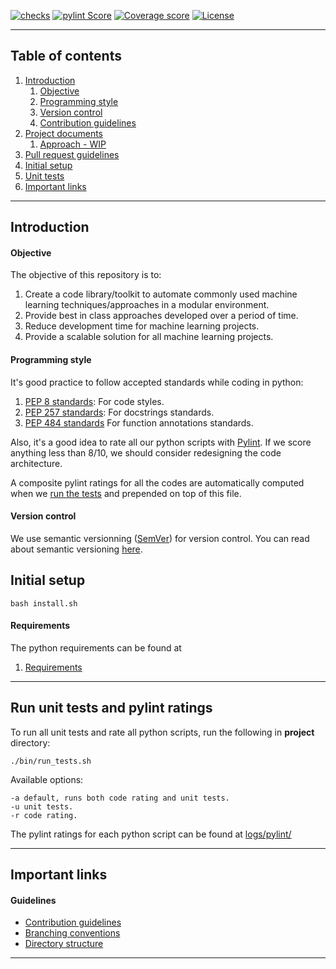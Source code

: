 [![checks](../../actions/workflows/checks.yml/badge.svg)](../../actions/workflows/checks.yml)
[![pylint Score](https://mperlet.github.io/pybadge/badges/10.0.svg)](./logs/pylint/)
[![Coverage score](https://img.shields.io/badge/coverage-74%25-red.svg)](./logs/cov.out)
[![License](https://img.shields.io/badge/License-BSD%203--Clause-blue.svg)](./LICENSE)
***

## Table of contents

1. [Introduction](./README.md#introduction)
    1. [Objective](./README.md#objective)
    1. [Programming style](./README.md#programming-style)
    1. [Version control](./README.md#version-control)
    1. [Contribution guidelines](./.github/CONTRIBUTING.md)
1. [Project documents](./docs)
    1. [Approach - WIP](./docs/Approach.pdf)
1. [Pull request guidelines](./.github/PULL_REQUEST_TEMPLATE.md)
1. [Initial setup](./README.md#initial-setup)
1. [Unit tests](./README.md#run-unit-tests-and-pylint-ratings)
1. [Important links](./README.md#important-links)
***

## Introduction

#### Objective

The objective of this repository is to:

1. Create a code library/toolkit to automate commonly used machine learning techniques/approaches in a modular environment.
1. Provide best in class approaches developed over a period of time.
1. Reduce development time for machine learning projects.
1. Provide a scalable solution for all machine learning projects.

#### Programming style

It's good practice to follow accepted standards while coding in python:
1. [PEP 8 standards](https://www.python.org/dev/peps/pep-0008/): For code styles.
1. [PEP 257 standards](https://www.python.org/dev/peps/pep-0257/): For docstrings standards.
1. [PEP 484 standards](https://www.python.org/dev/peps/pep-0484/) For function annotations standards.

Also, it's a good idea to rate all our python scripts with [Pylint](https://www.pylint.org/). If we score anything less than 8/10, we should consider redesigning the code architecture.

A composite pylint ratings for all the codes are automatically computed when we [run the tests](./bin/run_tests.sh) and prepended on top of this file.

#### Version control

We use semantic versionning ([SemVer](https://semver.org/)) for version control. You can read about semantic versioning [here](https://semver.org/).

## Initial setup

```console
bash install.sh
```

#### Requirements

The python requirements can be found at
1. [Requirements](./requirements.txt)

***

## Run unit tests and pylint ratings

To run all unit tests and rate all python scripts, run the following in
**project** directory:

```console
./bin/run_tests.sh
```

Available options:

```console
-a default, runs both code rating and unit tests.
-u unit tests.
-r code rating.
```
The pylint ratings for each python script can be found at
[logs/pylint/](./logs/pylint/)
***

## Important links

#### Guidelines

- [Contribution guidelines](./.github/CONTRIBUTING.md)
- [Branching conventions](./docs/Branch.md)
- [Directory structure](./docs/Directory_structure.md)
***
